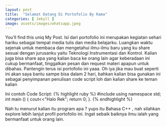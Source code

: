 ```yaml
---
layout: post
title:  "Selamat Datang Di Portofolio By Rama"
categories: [ Jekyll ]
image: assets/images/whatsapp.jpeg
---
```

You’ll find this uniq My Post. Isi dari portofolio ini merupakan kegiatan sehari hariku sebagai tempat media tulis dan media belajarku. Luangkan waktu sejenak untuk membaca dan mengetahui ilmu-ilmu baru yang ku share sesuai dengan jurusanku yaitu Teknologi Instrumentasi dan Kontrol. Kalian juga bisa share apa yang kalian baca ke orang lain agar keberadaan ini cukup bermanfaat, tinggalkan pesan dan request  materi apapun untuk dibahas. Pantengin terus isi portofolio ini yaaa. Oh iya jika mau buat seperti ini akan saya bantu sampe bisa dalam 2 hari, bahkan kalian bisa gunakan ini sebagai penyimpanan penulisan code script loh dan kalian share ke teman kalian

Ini contoh Code Script:
{% highlight ruby %}
#include <iostream>
using namespace std;
int main () {
 cout<<"Halo Rek";
 return 0;
}.
{% endhighlight %}

Nah tu menurut kalian itu program apa ? yups itu Bahasa C++ , nah silahkan explore lebih lanjut profil portofolio ini. Ingat sebaik baiknya ilmu ialah yang bermanfaat untuk orang lain.
